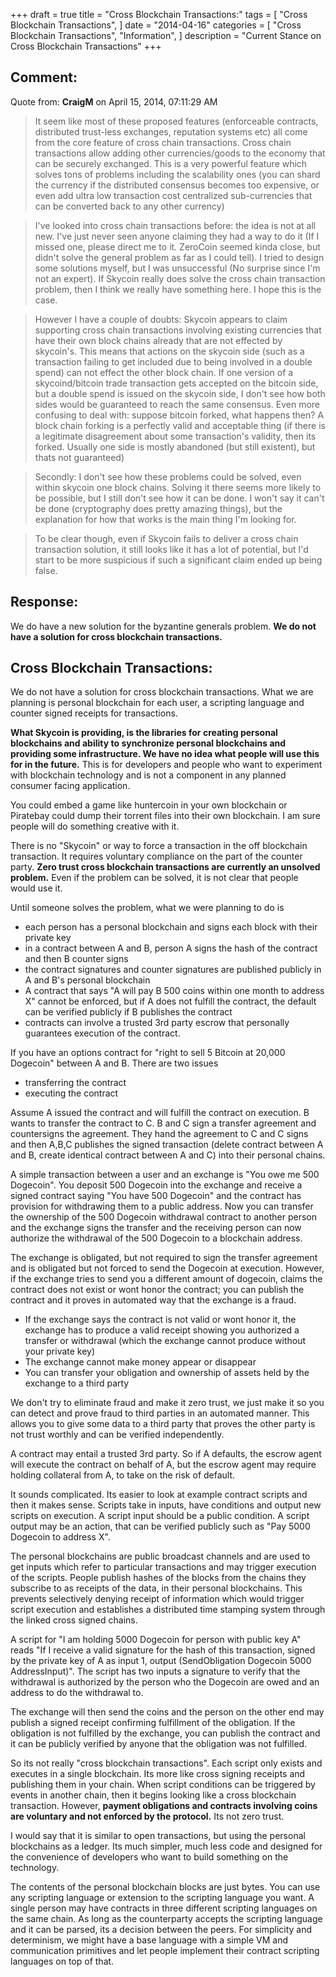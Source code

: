 +++
draft = true
title = "Cross Blockchain Transactions:"
tags = [
    "Cross Blockchain Transactions",
]
date = "2014-04-16"
categories = [
    "Cross Blockchain Transactions",
    "Information",
]
description = "Current Stance on Cross Blockchain Transactions"
+++

## Comment:

Quote from: **CraigM** on April 15, 2014, 07:11:29 AM
>It seem like most of these proposed features (enforceable contracts, distributed trust-less exchanges, reputation systems etc) all come from the core feature of cross chain transactions. Cross chain transactions allow adding other currencies/goods to the economy that can be securely exchanged. This is a very powerful feature which solves tons of problems including the scalability ones (you can shard the currency if the distributed consensus becomes too expensive, or even add ultra low transaction cost centralized sub-currencies that can be converted back to any other currency)

>I've looked into cross chain transactions before: the idea is not at all new. I've just never seen anyone claiming they had a way to do it (If I missed one, please direct me to it. ZeroCoin seemed kinda close, but didn't solve the general problem as far as I could tell). I tried to design some solutions myself, but I was unsuccessful (No surprise since I'm not an expert). If Skycoin really does solve the cross chain transaction problem, then I think we really have something here. I hope this is the case.

>However I have a couple of doubts: Skycoin appears to claim supporting cross chain transactions involving existing currencies that have their own block chains already that are not effected by skycoin's. This means that actions on the skycoin side (such as a transaction failing to get included due to being involved in a double spend) can not effect the other block chain. If one version of a skycoind/bitcoin trade transaction gets accepted on the bitcoin side, but a double spend is issued on the skycoin side, I don't see how both sides would be guaranteed to reach the same consensus. Even more confusing to deal with: suppose bitcoin forked, what happens then? A block chain forking is a perfectly valid and acceptable thing (if there is a legitimate disagreement about some transaction's validity, then its forked. Usually one side is mostly abandoned (but still existent), but thats not guaranteed)

>Secondly: I don't see how these problems could be solved, even within skycoin one block chains. Solving it there seems more likely to be possible, but I still don't see how it can be done. I won't say it can't be done (cryptography does pretty amazing things), but the explanation for how that works is the main thing I'm looking for.

>To be clear though, even if Skycoin fails to deliver a cross chain transaction solution, it still looks like it has a lot of potential, but I'd start to be more suspicious if such a significant claim ended up being false.

## Response:

We do have a new solution for the byzantine generals problem. **We do not have a solution for cross blockchain transactions.**

## Cross Blockchain Transactions:

We do not have a solution for cross blockchain transactions. What we are planning is personal blockchain for each user, a scripting language and counter signed receipts for transactions.

**What Skycoin is providing, is the libraries for creating personal blockchains and ability to synchronize personal blockchains and providing some infrastructure. We have no idea what people will use this for in the future.** This is for developers and people who want to experiment with blockchain technology and is not a component in any planned consumer facing application.

You could embed a game like huntercoin in your own blockchain or Piratebay could dump their torrent files into their own blockchain. I am sure people will do something creative with it.

There is no "Skycoin" or way to force a transaction in the off blockchain transaction. It requires voluntary compliance on the part of the counter party. **Zero trust cross blockchain transactions are currently an unsolved problem.** Even if the problem can be solved, it is not clear that people would use it.

Until someone solves the problem, what we were planning to do is
- each person has a personal blockchain and signs each block with their private key
- in a contract between A and B, person A signs the hash of the contract and then B counter signs
- the contract signatures and counter signatures are published publicly in A and B's personal blockchain
- A contract that says "A will pay B 500 coins within one month to address X" cannot be enforced, but if A does not fulfill the contract, the default can be verified publicly if B publishes the contract
- contracts can involve a trusted 3rd party escrow that personally guarantees execution of the contract.

If you have an options contract for "right to sell 5 Bitcoin at 20,000 Dogecoin" between A and B. There are two issues
- transferring the contract
- executing the contract

Assume A issued the contract and will fulfill the contract on execution. B wants to transfer the contract to C. B and C sign a transfer agreement and countersigns the agreement. They hand the agreement to C and C signs and then A,B,C publishes the signed transaction (delete contract between A and B, create identical contract between A and C) into their personal chains.

A simple transaction between a user and an exchange is "You owe me 500 Dogecoin". You deposit 500 Dogecoin into the exchange and receive a signed contract saying "You have 500 Dogecoin" and the contract has provision for withdrawing them to a public address.  Now you can transfer the ownership of the 500 Dogecoin withdrawal contract to another person and the exchange signs the transfer and the receiving person can now authorize the withdrawal of the 500 Dogecoin to a blockchain address.

The exchange is obligated, but not required to sign the transfer agreement and is obligated but not forced to send the Dogecoin at execution. However, if the exchange tries to send you a different amount of dogecoin, claims the contract does not exist or wont honor the contract; you can publish the contract and it proves in automated way that the exchange is a fraud.
- If the exchange says the contract is not valid or wont honor it, the exchange has to produce a valid receipt showing you authorized a transfer or withdrawal (which the exchange cannot produce without your private key)
- The exchange cannot make money appear or disappear
- You can transfer your obligation and ownership of assets held by the exchange to a third party

We don't try to eliminate fraud and make it zero trust, we just make it so you can detect and prove fraud to third parties in an automated manner. This allows you to give some data to a third party that proves the other party is not trust worthly and can be verified independently.

A contract may entail a trusted 3rd party. So if A defaults, the escrow agent will execute the contract on behalf of A, but the escrow agent may require holding collateral from A, to take on the risk of default.

It sounds complicated. Its easier to look at example contract scripts and then it makes sense. Scripts take in inputs, have conditions and output new scripts on execution. A script input should be a public condition. A script output may be an action, that can be verified publicly such as "Pay 5000 Dogecoin to address X".

The personal blockchains are public broadcast channels and are used to get inputs which refer to particular transactions and may trigger execution of the scripts. People publish hashes of the blocks from the chains they subscribe to as receipts of the data, in their personal blockchains. This prevents selectively denying receipt of information which would trigger script execution and establishes a distributed time stamping system through the linked cross signed chains.

A script for "I am holding 5000 Dogecoin for person with public key A" reads "If I receive a valid signature for the hash of this transaction, signed by the private key of A as input 1, output (SendObligation Dogecoin 5000 AddressInput)". The script has two inputs a signature to verify that the withdrawal is authorized by the person who the Dogecoin are owed and an address to do the withdrawal to.

The exchange will then send the coins and the person on the other end may publish a signed receipt confirming fulfillment of the obligation. If the obligation is not fulfilled by the exchange, you can publish the contract and it can be publicly verified by anyone that the obligation was not fulfilled.

So its not really "cross blockchain transactions". Each script only exists and executes in a single blockchain. Its more like cross signing receipts and publishing them in your chain. When script conditions can be triggered by events in another chain, then it begins looking like a cross blockchain transaction. However, **payment obligations and contracts involving coins are voluntary and not enforced by the protocol.** Its not zero trust.

I would say that it is similar to open transactions, but using the personal blockchains as a ledger. Its much simpler, much less code and designed for the convenience of developers who want to build something on the technology.

The contents of the personal blockchain blocks are just bytes. You can use any scripting language or extension to the scripting language you want. A single person may have contracts in three different scripting languages on the same chain. As long as the counterparty accepts the scripting language and it can be parsed, its a decision between the peers.  For simplicity and determinism, we might have a base language with a simple VM and communication primitives and let people implement their contract scripting languages on top of that.
